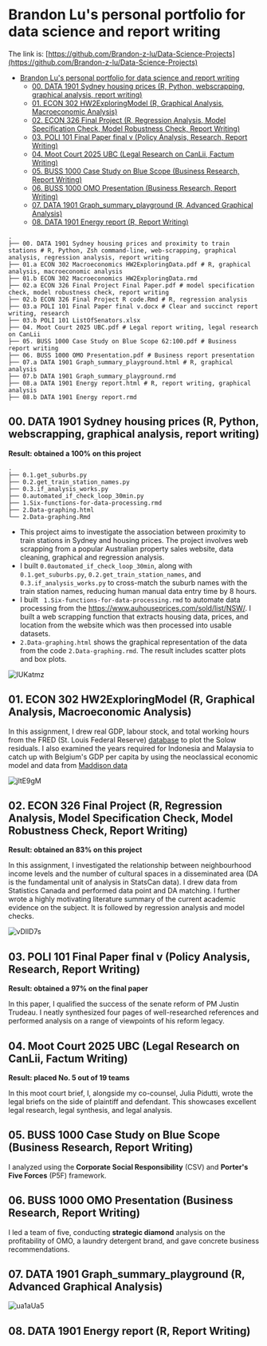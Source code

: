 # Brandon Lu's personal portfolio for data science and report writing

The link is: [https://github.com/Brandon-z-lu/Data-Science-Projects](https://github.com/Brandon-z-lu/Data-Science-Projects)

- [Brandon Lu's personal portfolio for data science and report writing](#brandon-lus-personal-portfolio-for-data-science-and-report-writing)
	- [00. DATA 1901 Sydney housing prices (R, Python, webscrapping, graphical analysis, report writing)](#00-data-1901-sydney-housing-prices-r-python-webscrapping-graphical-analysis-report-writing)
	- [01. ECON 302 HW2ExploringModel (R, Graphical Analysis, Macroeconomic Analysis)](#01-econ-302-hw2exploringmodel-r-graphical-analysis-macroeconomic-analysis)
	- [02. ECON 326 Final Project (R, Regression Analysis, Model Specification Check, Model Robustness Check, Report Writing)](#02-econ-326-final-project-r-regression-analysis-model-specification-check-model-robustness-check-report-writing)
	- [03. POLI 101 Final Paper final v (Policy Analysis, Research, Report Writing)](#03-poli-101-final-paper-final-v-policy-analysis-research-report-writing)
	- [04. Moot Court 2025 UBC (Legal Research on CanLii, Factum Writing)](#04-moot-court-2025-ubc-legal-research-on-canlii-factum-writing)
	- [05. BUSS 1000 Case Study on Blue Scope (Business Research, Report Writing)](#05-buss-1000-case-study-on-blue-scope-business-research-report-writing)
	- [06. BUSS 1000 OMO Presentation (Business Research, Report Writing)](#06-buss-1000-omo-presentation-business-research-report-writing)
	- [07. DATA 1901 Graph\_summary\_playground (R, Advanced Graphical Analysis)](#07-data-1901-graph_summary_playground-r-advanced-graphical-analysis)
	- [08. DATA 1901 Energy report (R, Report Writing)](#08-data-1901-energy-report-r-report-writing)


```
.
├── 00. DATA 1901 Sydney housing prices and proximity to train stations # R, Python, Zsh command-line, web-scrapping, graphical analysis, regression analysis, report writing
├── 01.a ECON 302 Macroeconomics HW2ExploringData.pdf # R, graphical analysis, macroeconomic analysis
├── 01.b ECON 302 Macroeconomics HW2ExploringData.rmd
├── 02.a ECON 326 Final Project Final Paper.pdf # model specification check, model robustness check, report writing
├── 02.b ECON 326 Final Project R code.Rmd # R, regression analysis
├── 03.a POLI 101 Final Paper final v.docx # Clear and succinct report writing, research 
├── 03.b POLI 101 ListOfSenators.xlsx
├── 04. Moot Court 2025 UBC.pdf # Legal report writing, legal research on CanLii
├── 05. BUSS 1000 Case Study on Blue Scope 62:100.pdf # Business report writing
├── 06. BUSS 1000 OMO Presentation.pdf # Business report presentation
├── 07.a DATA 1901 Graph_summary_playground.html # R, graphical analysis
├── 07.b DATA 1901 Graph_summary_playground.rmd
├── 08.a DATA 1901 Energy report.html # R, report writing, graphical analysis
├── 08.b DATA 1901 Energy report.rmd
```



## 00. DATA 1901 Sydney housing prices (R, Python, webscrapping, graphical analysis, report writing)

**Result: obtained a 100% on this project**

```
.
├── 0.1.get_suburbs.py
├── 0.2.get_train_station_names.py
├── 0.3.if_analysis_works.py
├── 0.automated_if_check_loop_30min.py
├── 1.Six-functions-for-data-processing.rmd
├── 2.Data-graphing.html
└── 2.Data-graphing.Rmd
```

- This project aims to investigate the association between proximity to train stations in Sydney and housing prices. The project involves web scrapping from a popular Australian property sales website, data cleaning, graphical and regression analysis.
- I built `0.0automated_if_check_loop_30min`, along with `0.1.get_suburbs.py`, `0.2.get_train_station_names`, and `0.3.if_analysis_works.py` to cross-match the suburb names with the train station names, reducing human manual data entry time by 8 hours.
- I built ` 1.Six-functions-for-data-processing.rmd` to automate data processing from the https://www.auhouseprices.com/sold/list/NSW/. I built a web scrapping function that extracts housing data, prices, and location from the website which was then processed into usable datasets.
- `2.Data-graphing.html` shows the graphical representation of the data from the code `2.Data-graphing.rmd`. The result includes scatter plots and box plots.

![IUKatmz](https://i.imgur.com/IUKatmz.png)

## 01. ECON 302 HW2ExploringModel (R, Graphical Analysis, Macroeconomic Analysis)

In this assignment, I drew real GDP, labour stock, and total working hours from the FRED (St. Louis Federal Reserve) [database](https://fred.stlouisfed.org/series) to plot the Solow residuals. I also examined the years required for Indonesia and Malaysia to catch up with Belgium's GDP per capita by using the neoclassical economic model and data from [Maddison data](https://www.rug.nl/ggdc/historicaldevelopment/maddison/?lang=en)

![jltE9gM](https://i.imgur.com/jltE9gM.png)

## 02. ECON 326 Final Project (R, Regression Analysis, Model Specification Check, Model Robustness Check, Report Writing)

**Result: obtained an 83% on this project**

In this assignment, I investigated the relationship between neighbourhood income levels and the number of cultural spaces in a disseminated area (DA is the fundamental unit of analysis in StatsCan data). I drew data from Statistics Canada and performed data point and DA matching. I further wrote a highly motivating literature summary of the current academic evidence on the subject. It is followed by regression analysis and model checks.

![vDllD7s](https://i.imgur.com/vDllD7s.png)

## 03. POLI 101 Final Paper final v (Policy Analysis, Research, Report Writing)

**Result: obtained a 97% on the final paper**

In this paper, I qualified the success of the senate reform of PM Justin Trudeau. I neatly synthesized four pages of well-researched  references and performed analysis on a range of viewpoints of his reform legacy.

## 04. Moot Court 2025 UBC (Legal Research on CanLii, Factum Writing)

**Result: placed No. 5 out of 19 teams**

In this moot court brief, I, alongside my co-counsel, Julia Pidutti, wrote the legal briefs on the side of plaintiff and defendant. This showcases excellent legal research, legal synthesis, and legal analysis.

## 05. BUSS 1000 Case Study on Blue Scope (Business Research, Report Writing)

I analyzed using the **Corporate Social Responsibility** (CSV) and **Porter's Five Forces** (P5F) framework.

## 06. BUSS 1000 OMO Presentation (Business Research, Report Writing)

I led a team of five, conducting **strategic diamond** analysis on the profitability of OMO, a laundry detergent brand, and gave concrete business recommendations.

## 07. DATA 1901 Graph_summary_playground (R, Advanced Graphical Analysis)

![ua1aUa5](https://i.imgur.com/ua1aUa5.png)

## 08. DATA 1901 Energy report (R, Report Writing)

